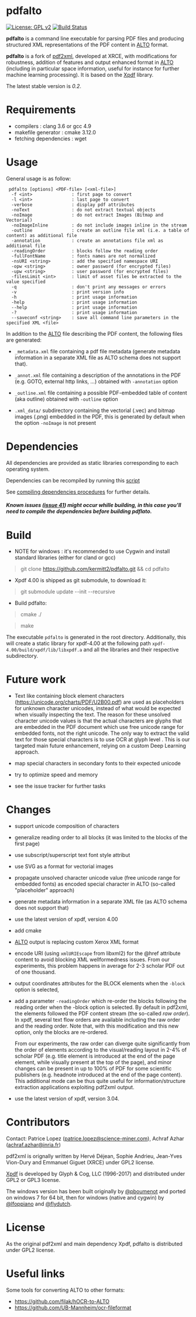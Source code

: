 # pdfalto

[![License: GPL v2](https://img.shields.io/badge/License-GPL%20v2-blue.svg)](https://www.gnu.org/licenses/old-licenses/gpl-2.0.en.html)
[![Build Status](https://travis-ci.org/kermitt2/pdfalto.svg?branch=master)](https://travis-ci.org/kermitt2/pdfalto)

**pdfalto** is a command line executable for parsing PDF files and producing structured XML representations of the PDF content in [ALTO](https://github.com/kermitt2/pdfalto/blob/master/schema/alto.xsd) format. 

**pdfalto** is a fork of [pdf2xml](http://sourceforge.net/projects/pdf2xml), developed at XRCE, with modifications for robustness, addition of features and output enhanced format in [ALTO](https://github.com/altoxml/documentation/wiki) (including in particular space information, useful for instance for further machine learning processing). It is based on the [Xpdf](http://www.xpdfreader.com/) library.  

The latest stable version is *0.2*. 

# Requirements

* compilers : clang 3.6 or gcc 4.9
* makefile generator : cmake 3.12.0
* fetching dependencies : wget

# Usage

General usage is as follow: 

```
 pdfalto [options] <PDF-file> [<xml-file>]
  -f <int>               : first page to convert
  -l <int>               : last page to convert
  -verbose               : display pdf attributes
  -noText                : do not extract textual objects
  -noImage               : do not extract Images (Bitmap and Vectorial)
  -noImageInline         : do not include images inline in the stream
  -outline               : create an outline file xml (i.e. a table of content) as additional file
  -annotation            : create an annotations file xml as additional file
  -readingOrder          : blocks follow the reading order
  -fullFontName          : fonts names are not normalized
  -nsURI <string>        : add the specified namespace URI
  -opw <string>          : owner password (for encrypted files)
  -upw <string>          : user password (for encrypted files)
  -filesLimit <int>      : limit of asset files be extracted to the value specified
  -q                     : don't print any messages or errors
  -v                     : print version info
  -h                     : print usage information
  -help                  : print usage information
  --help                 : print usage information
  -?                     : print usage information
  --saveconf <string>    : save all command line parameters in the specified XML <file>
```

In addition to the [ALTO](https://github.com/altoxml/documentation/wiki) file describing the PDF content, the following files are generated:

* `_metadata.xml` file containing a pdf file metadata (generate metadata information in a separate XML file as ALTO schema does not support that).

* `_annot.xml` file containing a description of the annotations in the PDF (e.g. GOTO, external http links, ...) obtained with `-annotation` option

* `_outline.xml` file containing a possible PDF-embedded table of content (aka outline) obtained with `-outline` option

* `.xml_data/` subdirectory containing the vectorial (.vec) and bitmap images (.png) embedded in the PDF, this is generated by default when the option `-noImage` is not present

# Dependencies
All dependencies are provided as static libraries corresponding to each operating system.

Dependencies can be recompiled by running this [script](https://github.com/kermitt2/pdfalto/blob/master/install_deps.sh)

See [compiling dependencies procedures](Dependencies_INSTALL.md) for further details.
##### Known issues ([issue 41](https://github.com/kermitt2/pdfalto/issues/41)) might occur whille building, in this case you'll need to compile the dependencies before building pdflato.

# Build

* NOTE for windows : it's recommended to use Cygwin and install standard libraries (either for cland or gcc)
> git clone https://github.com/kermitt2/pdfalto.git && cd pdfalto

* Xpdf 4.00 is shipped as git submodule, to download it: 

> git submodule update --init --recursive

* Build pdfalto:

> cmake ./

> make

The executable `pdfalto` is generated in the root directory. Additionally, this will create a static library for xpdf-4.00 at the following path `xpdf-4.00/build/xpdf/lib/libxpdf.a` and all the libraries and their respective subdirectory. 

# Future work

- Text like containing block element characters (https://unicode.org/charts/PDF/U2B00.pdf) are used as placeholders for unknown character unicodes, instead of what would be expected when visually inspecting the text. The reason for these unsolved character unicode values is that the actual characters are glyphs that are embedded in the PDF document which use free unicode range for embedded fonts, not the right unicode. The only way to extract the valid text for those special characters is to use OCR at glyph level . This is our targeted main future enhancement, relying on a custom Deep Learning approach.

- map special characters in secondary fonts to their expected unicode 

- try to optimize speed and memory

- see the issue tracker for further tasks

# Changes

- support unicode composition of characters

- generalize reading order to all blocks (it was limited to the blocks of the first page)

- use subscript/superscript text font style attribut

- use SVG as a format for vectorial images

- propagate unsolved character unicode value (free unicode range for embedded fonts) as encoded special character in ALTO (so-called "placeholder" approach)

- generate metadata information in a separate XML file (as ALTO schema does not support that)

- use the latest version of xpdf, version 4.00

- add cmake

- [ALTO](https://github.com/altoxml/documentation/wiki) output is replacing custom Xerox XML format

- encode URI (using `xmlURIEscape` from libxml2) for the @href attribute content to avoid blocking XML wellformedness issues. From our experiments, this problem happens in average for 2-3 scholar PDF out of one thousand.

- output coordinates attributes for the BLOCK elements when the `-block` option is selected,

- add a parameter `-readingOrder` which re-order the blocks following the reading order when the -block option is selected. By default in pdf2xml, the elements followed the PDF content stream (the so-called _raw order_). In xpdf, several text flow orders are available including the raw order and the reading order. Note that, with this modification and this new option, only the blocks are re-ordered.

  From our experiments, the raw order can diverge quite significantly from the order of elements according to the visual/reading layout in 2-4% of scholar PDF (e.g. title element is introduced at the end of the page element, while visually present at the top of the page), and minor changes can be present in up to 100% of PDF for some scientific publishers (e.g. headnote introduced at the end of the page content). This additional mode can be thus quite useful for information/structure extraction applications exploiting pdf2xml output. 

- use the latest version of xpdf, version 3.04.


# Contributors

Contact: Patrice Lopez (patrice.lopez@science-miner.com), Achraf Azhar (achraf.azhar@inria.fr)

pdf2xml is orignally written by Hervé Déjean, Sophie Andrieu, Jean-Yves Vion-Dury and  Emmanuel Giguet (XRCE) under GPL2 license. 

[Xpdf](http://www.xpdfreader.com/) is developed by Glyph & Cog, LLC (1996-2017) and distributed under GPL2 or GPL3 license. 

The windows version has been built originally by [@pboumenot](https://github.com/boumenot) and ported on windows 7 for 64 bit, then for windows (native and cygwin) by [@lfoppiano](https://github.com/lfoppiano) and [@flydutch](https://github.com/flydutch).  


# License

As the original pdf2xml and main dependency Xpdf, pdfalto is distributed under GPL2 license. 

# Useful links

Some tools for converting ALTO to other formats:

- https://github.com/filak/hOCR-to-ALTO
- https://github.com/UB-Mannheim/ocr-fileformat

